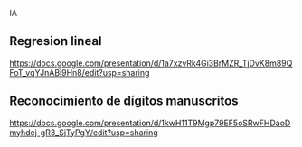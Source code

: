 IA

Regresion lineal
-----------------
https://docs.google.com/presentation/d/1a7xzvRk4Gi3BrMZR_TjDvK8m89QFoT_vqYJnABi9Hn8/edit?usp=sharing



Reconocimiento de dígitos manuscritos
--------------------------------------

https://docs.google.com/presentation/d/1kwH11T9Mgp79EF5oSRwFHDaoDmyhdej-gR3_SjTyPgY/edit?usp=sharing

